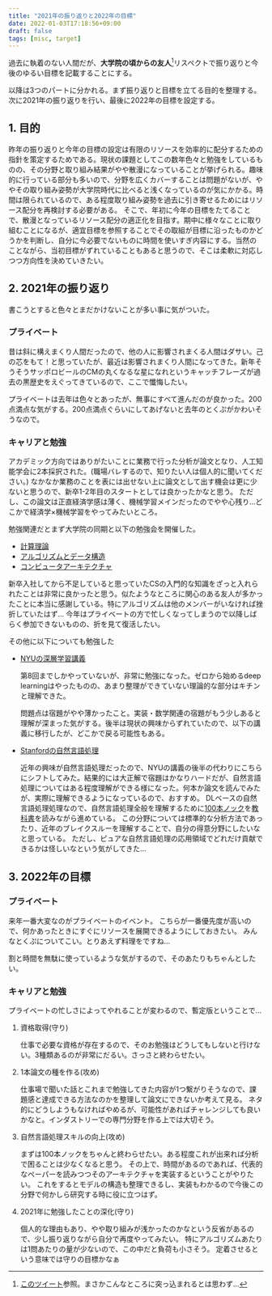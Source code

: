 ```yaml
---
title: "2021年の振り返りと2022年の目標"
date: 2022-01-03T17:18:56+09:00
draft: false
tags: [misc, target]
---
```


過去に執着のない人間だが、**大学院の頃からの友人**[^1]リスペクトで振り返りと今後のゆるい目標を記載することにする。

以降は3つのパートに分かれる。まず振り返りと目標を立てる目的を整理する。次に2021年の振り返りを行い、最後に2022年の目標を設定する。

<!--more-->

[^1]: [このツイート](https://twitter.com/miiitomi/status/1477960800539385858?s=20)参照。まさかこんなところに突っ込まれるとは思わず…
## 1. 目的

昨年の振り返りと今年の目標の設定は有限のリソースを効率的に配分するための指針を策定するためである。現状の課題としてこの数年色々と勉強をしているものの、その分野と取り組み結果がやや散漫になっていることが挙げられる。趣味的に行っている部分も多いので、分野を広くカバーすることは問題がないが、ややその取り組み姿勢が大学院時代に比べると浅くなっているのが気にかかる。時間は限られているので、ある程度取り組み姿勢を過去に引き寄せるためにはリソース配分を再検討する必要がある。
そこで、年初に今年の目標をたてることで、散漫となっているリソース配分の適正化を目指す。期中に様々なことに取り組むことになるが、適宜目標を参照することでその取組が目標に沿ったものかどうかを判断し、自分に今必要でないものに時間を使いすぎ内容にする。当然のことながら、当初目標がずれていることもあると思うので、そこは柔軟に対応しつつ方向性を決めていきたい。


## 2. 2021年の振り返り

書こうとすると色々とまだかけないことが多い事に気がついた。

### プライベート

昔は斜に構えまくり人間だったので、他の人に影響されまくる人間はダサい。己の芯をもて！と思っていたが、最近は影響されまくり人間になってきた。新年そうそうサッポロビールのCMの丸くなるな星になれというキャッチフレーズが過去の黒歴史をえぐってきているので、ここで懺悔したい。

プライベートは去年は色々とあったが、無事にすべて進んだのが良かった。200点満点な気がする。200点満点ぐらいにしてあげないと去年のとくぷがかわいそうなので。


### キャリアと勉強

アカデミック方向ではありがたいことに業務で行った分析が論文となり、人工知能学会に2本採択された。(職場バレするので、知りたい人は個人的に聞いてください。)
なかなか業務のことを表には出せない上に論文として出す機会は更に少ないと思うので、新卒1-2年目のスタートとしては良かったかなと思う。
ただし、この論文は正直経済学感は薄く、機械学習メインだったのでやや心残り…どこかで経済学×機械学習をやってみたいところ。


勉強関連だとまず大学院の同期と以下の勉強会を開催した。
- [計算理論](https://www.oreilly.co.jp/books/9784873119335/)
- [アルゴリズムとデータ構造](https://bookclub.kodansha.co.jp/product?item=0000275430)
- [コンピュータアーキテクチャ](https://www.shoeisha.co.jp/book/detail/9784798167930)

新卒入社してから不足していると思っていたCSの入門的な知識をざっと入れられたことは非常に良かったと思う。似たようなところに関心のある友人が多かったことに本当に感謝している。特にアルゴリズムは他のメンバーがいなければ挫折していたはず…
今年はプライベートの方で忙しくなってしまうので以降しばらく参加できないものの、折を見て復活したい。

その他に以下についても勉強した
- [NYUの深層学習講義](https://cds.nyu.edu/deep-learning/)

    第8回までしかやっていないが、非常に勉強になった。ゼロから始めるdeep learningはやったものの、あまり整理ができていない理論的な部分はキチンと理解できた。

    問題点は宿題がやや薄かったこと。実装・数学関連の宿題がもう少しあると理解が深まった気がする。後半は現状の興味からずれていたので、以下の講義に移行したが、どこかで戻る可能性もある。
- [Stanfordの自然言語処理](https://web.stanford.edu/class/archive/cs/cs224n/cs224n.1204/index.html)

    近年の興味が自然言語処理だったので、NYUの講義の後半の代わりにこちらにシフトしてみた。結果的には大正解で宿題はかなりハードだが、自然言語処理についてはある程度理解ができる様になった。何本か論文を読んでみたが、実際に理解できるようになっているので、おすすめ。
    DLベースの自然言語処理処理なので、自然言語処理全般を理解するために[100本ノック](https://nlp100.github.io/ja/)を[教科書](https://www.amazon.co.jp/dp/4595319584/ref=cm_sw_r_tw_dp_07NFCY56ZGBNHVNZNXQ7 )を読みながら進めている。
    この分野については標準的な分析方法であったり、近年のブレイクスルーを理解することで、自分の得意分野にしたいなと思っている。
    ただし、ピュアな自然言語処理の応用領域でどれだけ貢献できるかは怪しいなという気がしてきた…



## 3. 2022年の目標

### プライベート

来年一番大変なのがプライベートのイベント。
こちらが一番優先度が高いので、何かあったときにすぐにリソースを展開できるようにしておきたい。
みんなとくぷについてこい。とりあえず料理をですね…


割と時間を無駄に使っているような気がするので、そのあたりもちゃんとしたい。

### キャリアと勉強

プライベートの忙しさによってやれることが変わるので、暫定版ということで…

1. 資格取得(守り)

    仕事で必要な資格が存在するので、そのお勉強はどうしてもしないと行けない。3種類あるのが非常にだるい。さっさと終わらせたい。
2. 1本論文の種を作る(攻め)

   仕事場で聞いた話とこれまで勉強してきた内容が1つ繋がりそうなので、課題感と達成できる方法なのかを整理して論文にできないか考えて見る。
   ネタ的にどうしようもなければやめるが、可能性があればチャレンジしても良いかなと。インダストリーでの専門分野を作る上では大切そう。

3. 自然言語処理スキルの向上(攻め)

    まずは100本ノックをちゃんと終わらせたい。ある程度これが出来れば分析で困ることは少なくなると思う。
    その上で、時間があるのであれば、代表的なペーパーを読みつつそのアーキテクチャを実装するということがやりたい。
    これをするとモデルの構造も整理できるし、実装もわかるので今後この分野で何かしら研究する時に役に立つはず。

4. 2021年に勉強したことの深化(守り)

    個人的な理由もあり、やや取り組みが浅かったのかなという反省があるので、少し振り返りながら自分で再度やってみたい。
    特にアルゴリズムあたりは1問あたりの量が少ないので、この中だと負荷も小さそう。
    定着させるという意味では守りの目標かなぁ


